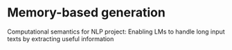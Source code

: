 # Memory-based generation
Computational semantics for NLP project: Enabling LMs to handle long input texts by extracting useful information
